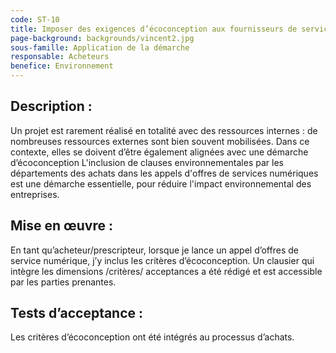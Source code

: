```yaml
---
code: ST-10
title: Imposer des exigences d’écoconception aux fournisseurs de services numériques
page-background: backgrounds/vincent2.jpg
sous-famille: Application de la démarche
responsable: Acheteurs
benefice: Environnement
---
```

## Description :

Un projet est rarement réalisé en totalité avec des ressources internes : de nombreuses ressources externes sont bien souvent mobilisées. Dans ce contexte, elles se doivent d’être également alignées avec une démarche d’écoconception
L'inclusion de clauses environnementales par les départements des achats dans les appels d'offres de services numériques est une démarche essentielle, pour réduire l'impact environnemental des entreprises.

## Mise en œuvre :

En tant qu’acheteur/prescripteur, lorsque je lance un appel d’offres de service numérique, j’y inclus les critères d’écoconception. Un clausier qui intègre les dimensions /critères/ acceptances a été rédigé et est accessible par les parties prenantes.

## Tests d’acceptance :

Les critères d’écoconception ont été intégrés au processus d’achats.
